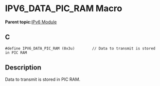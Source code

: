 # IPV6\_DATA\_PIC\_RAM Macro

**Parent topic:**[IPv6 Module](GUID-F2484EF9-7914-43EE-A5B7-4FFDC27C8135.md)

## C

```
#define IPV6_DATA_PIC_RAM (0x3u)        // Data to transmit is stored in PIC RAM
```

## Description

Data to transmit is stored in PIC RAM.

